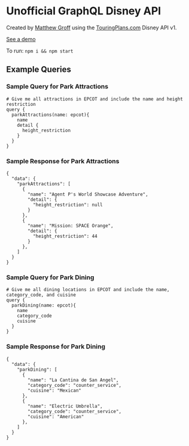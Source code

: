 # Unofficial GraphQL Disney API

Created by [Matthew Groff](https://github.com/mattlgroff) using the [TouringPlans.com](https://touringplans.com/api) Disney API v1.

[See a demo](https://disney-graphql.herokuapp.com/)

To run:
`npm i && npm start`

## Example Queries

### Sample Query for Park Attractions
```
# Give me all attractions in EPCOT and include the name and height restriction
query {
  parkAttractions(name: epcot){
    name
    detail {
      height_restriction
    }
  }
}
```

### Sample Response for Park Attractions
```
{
  "data": {
    "parkAttractions": [
      {
        "name": "Agent P's World Showcase Adventure",
        "detail": {
          "height_restriction": null
        }
      },
      {
        "name": "Mission: SPACE Orange",
        "detail": {
          "height_restriction": 44
        }
      },
    ]
  }
}
```

### Sample Query for Park Dining
```
# Give me all dining locations in EPCOT and include the name, category_code, and cuisine
query {
  parkDining(name: epcot){
    name
    category_code
    cuisine
  }
}
```

### Sample Response for Park Dining
```
{
  "data": {
    "parkDining": [
      {
        "name": "La Cantina de San Angel",
        "category_code": "counter_service",
        "cuisine": "Mexican"
      },
      {
        "name": "Electric Umbrella",
        "category_code": "counter_service",
        "cuisine": "American"
      },
    ]
  }
}
```
